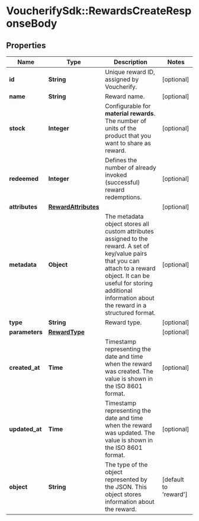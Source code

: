 # VoucherifySdk::RewardsCreateResponseBody

## Properties

| Name | Type | Description | Notes |
| ---- | ---- | ----------- | ----- |
| **id** | **String** | Unique reward ID, assigned by Voucherify. | [optional] |
| **name** | **String** | Reward name. | [optional] |
| **stock** | **Integer** | Configurable for **material rewards**. The number of units of the product that you want to share as reward. | [optional] |
| **redeemed** | **Integer** | Defines the number of already invoked (successful) reward redemptions.  | [optional] |
| **attributes** | [**RewardAttributes**](RewardAttributes.md) |  | [optional] |
| **metadata** | **Object** | The metadata object stores all custom attributes assigned to the reward. A set of key/value pairs that you can attach to a reward object. It can be useful for storing additional information about the reward in a structured format. | [optional] |
| **type** | **String** | Reward type. | [optional] |
| **parameters** | [**RewardType**](RewardType.md) |  | [optional] |
| **created_at** | **Time** | Timestamp representing the date and time when the reward was created. The value is shown in the ISO 8601 format. | [optional] |
| **updated_at** | **Time** | Timestamp representing the date and time when the reward was updated. The value is shown in the ISO 8601 format. | [optional] |
| **object** | **String** | The type of the object represented by the JSON. This object stores information about the reward. | [default to &#39;reward&#39;] |

